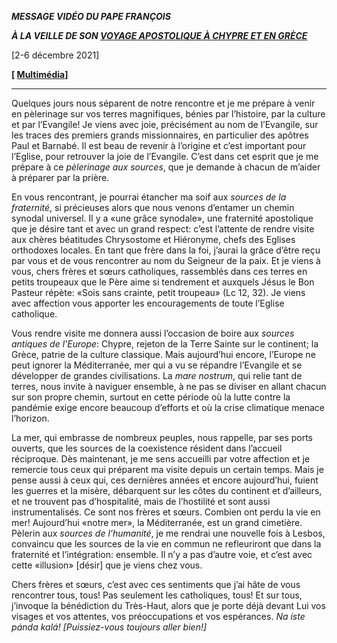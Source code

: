 ***MESSAGE VIDÉO DU PAPE FRANÇOIS***

***À LA VEILLE DE SON [VOYAGE APOSTOLIQUE À CHYPRE ET EN GRÈCE](https://www.vatican.va/content/francesco/it/travels/2021/outside/documents/cipro-grecia-2021.html)***

\[2-6 décembre 2021\]

**\[ [Multimédia](http://w2.vatican.va/content/francesco/fr/events/event.dir.html/content/vaticanevents/fr/2021/11/27/videomessaggio-cipro-grecia.html)\]**

* * *

Quelques jours nous séparent de notre rencontre et je me prépare à venir en pèlerinage sur vos terres magnifiques, bénies par l’histoire, par la culture et par l’Evangile! Je viens avec joie, précisément au nom de l’Evangile, sur les traces des premiers grands missionnaires, en particulier des apôtres Paul et Barnabé. Il est beau de revenir à l’origine et c’est important pour l’Eglise, pour retrouver la joie de l’Evangile. C’est dans cet esprit que je me prépare à ce *pèlerinage aux sources*, que je demande à chacun de m’aider à préparer par la prière.

En vous rencontrant, je pourrai étancher ma soif aux *sources de la fraternité*, si précieuses alors que nous venons d’entamer un chemin synodal universel. Il y a «une grâce synodale», une fraternité apostolique que je désire tant et avec un grand respect: c’est l’attente de rendre visite aux chères béatitudes Chrysostome et Hiéronyme, chefs des Eglises orthodoxes locales. En tant que frère dans la foi, j’aurai la grâce d’être reçu par vous et de vous rencontrer au nom du Seigneur de la paix. Et je viens à vous, chers frères et sœurs catholiques, rassemblés dans ces terres en petits troupeaux que le Père aime si tendrement et auxquels Jésus le Bon Pasteur répète: «Sois sans crainte, petit troupeau» (Lc 12, 32). Je viens avec affection vous apporter les encouragements de toute l’Eglise catholique.

Vous rendre visite me donnera aussi l’occasion de boire aux *sources antiques de l’Europe*: Chypre, rejeton de la Terre Sainte sur le continent; la Grèce, patrie de la culture classique. Mais aujourd’hui encore, l’Europe ne peut ignorer la Méditerranée, mer qui a vu se répandre l’Evangile et se développer de grandes civilisations. La *mare nostrum*, qui relie tant de terres, nous invite à naviguer ensemble, à ne pas se diviser en allant chacun sur son propre chemin, surtout en cette période où la lutte contre la pandémie exige encore beaucoup d’efforts et où la crise climatique menace l’horizon.

La mer, qui embrasse de nombreux peuples, nous rappelle, par ses ports ouverts, que les sources de la coexistence résident dans l’accueil réciproque. Dès maintenant, je me sens accueilli par votre affection et je remercie tous ceux qui préparent ma visite depuis un certain temps. Mais je pense aussi à ceux qui, ces dernières années et encore aujourd’hui, fuient les guerres et la misère, débarquent sur les côtes du continent et d’ailleurs, et ne trouvent pas d’hospitalité, mais de l’hostilité et sont aussi instrumentalisés. Ce sont nos frères et sœurs. Combien ont perdu la vie en mer! Aujourd’hui «notre mer», la Méditerranée, est un grand cimetière. Pèlerin aux *sources de l’humanité*, je me rendrai une nouvelle fois à Lesbos, convaincu que les sources de la vie en commun ne refleuriront que dans la fraternité et l’intégration: ensemble. Il n’y a pas d’autre voie, et c’est avec cette «illusion» \[désir\] que je viens chez vous.

Chers frères et sœurs, c’est avec ces sentiments que j’ai hâte de vous rencontrer tous, tous! Pas seulement les catholiques, tous! Et sur tous, j’invoque la bénédiction du Très-Haut, alors que je porte déjà devant Lui vos visages et vos attentes, vos préoccupations et vos espérances. *Na íste pánda kalá! \[Puissiez-vous toujours aller bien!\]*